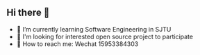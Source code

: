 ## Hi there 👋
- 🌱 I’m currently learning Software Engineering in SJTU
- 🤔 I'm looking for interested open source project to participate
- 💬 How to reach me: Wechat 15953384303
<!--
**everparadise/everparadise** is a ✨ _special_ ✨ repository because its `README.md` (this file) appears on your GitHub profile.

Here are some ideas to get you started:

- 🔭 I’m currently working on ...

- 👯 I’m looking to collaborate on ...
-  I’m looking for help with ...
-  Ask me about ...
- 📫 How to reach me: ...
- 😄 Pronouns: ...
- ⚡ Fun fact: ...
-->
